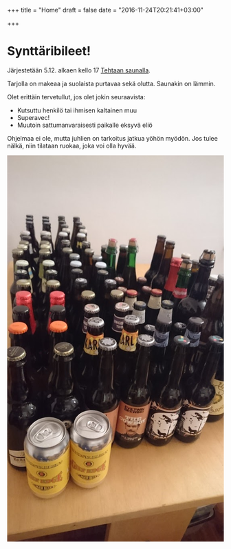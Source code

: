 +++
title = "Home"
draft = false
date = "2016-11-24T20:21:41+03:00"

+++
# Synttäribileet!
Järjestetään 5.12. alkaen kello 17 [Tehtaan saunalla](http://tehtaansauna.fi).

Tarjolla on makeaa ja suolaista purtavaa sekä olutta. Saunakin on lämmin.


Olet erittäin tervetullut, jos olet jokin seuraavista:
- Kutsuttu henkilö tai ihmisen kaltainen muu
- Superavec!
- Muutoin sattumanvaraisesti paikalle eksyvä eliö

Ohjelmaa ei ole, mutta juhlien on tarkoitus jatkua yöhön myödön. Jos tulee nälkä, niin tilataan ruokaa, joka voi olla hyvää.

![Ölú](kaljaa.jpg)
